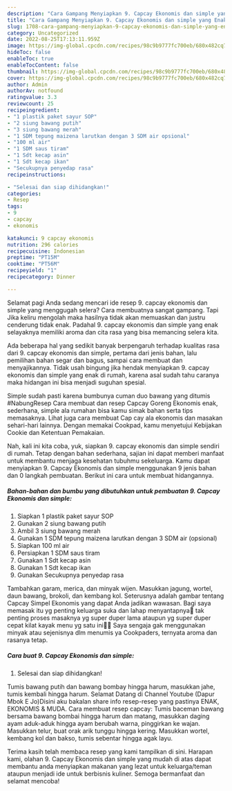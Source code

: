 ```yaml
---
description: "Cara Gampang Menyiapkan 9. Capcay Ekonomis dan simple yang Enak Banget "
title: "Cara Gampang Menyiapkan 9. Capcay Ekonomis dan simple yang Enak Banget "
slug: 1708-cara-gampang-menyiapkan-9-capcay-ekonomis-dan-simple-yang-enak-banget
category: Uncategorized
date: 2022-08-25T17:13:11.959Z
image: https://img-global.cpcdn.com/recipes/98c9b9777fc700eb/680x482cq70/9-capcay-ekonomis-dan-simple-foto-resep-utama.jpg
hideToc: false
enableToc: true
enableTocContent: false
thumbnail: https://img-global.cpcdn.com/recipes/98c9b9777fc700eb/680x482cq70/9-capcay-ekonomis-dan-simple-foto-resep-utama.jpg
cover: https://img-global.cpcdn.com/recipes/98c9b9777fc700eb/680x482cq70/9-capcay-ekonomis-dan-simple-foto-resep-utama.jpg
author: Admin
authorAv: notfound
ratingvalue: 3.3
reviewcount: 25
recipeingredient:
- "1 plastik paket sayur SOP"
- "2 siung bawang putih"
- "3 siung bawang merah"
- "1 SDM tepung maizena larutkan dengan 3 SDM air opsional"
- "100 ml air"
- "1 SDM saus tiram"
- "1 Sdt kecap asin"
- "1 Sdt kecap ikan"
- "Secukupnya penyedap rasa"
recipeinstructions:

- "Selesai dan siap dihidangkan!"
categories:
- Resep
tags:
- 9
- capcay
- ekonomis

katakunci: 9 capcay ekonomis 
nutrition: 296 calories
recipecuisine: Indonesian
preptime: "PT15M"
cooktime: "PT56M"
recipeyield: "1"
recipecategory: Dinner

---
```



Selamat pagi Anda sedang mencari ide resep 9. capcay ekonomis dan simple yang menggugah selera? Cara membuatnya sangat gampang. Tapi Jika keliru mengolah maka hasilnya tidak akan memuaskan dan justru cenderung tidak enak. Padahal 9. capcay ekonomis dan simple yang enak selayaknya memiliki aroma dan cita rasa yang bisa memancing selera kita.


Ada beberapa hal yang sedikit banyak berpengaruh terhadap kualitas rasa dari 9. capcay ekonomis dan simple, pertama dari jenis bahan, lalu pemilihan bahan segar dan bagus, sampai cara membuat dan menyajikannya. Tidak usah bingung jika hendak menyiapkan 9. capcay ekonomis dan simple yang enak di rumah, karena asal sudah tahu caranya maka hidangan ini bisa menjadi suguhan spesial.

Simple sudah pasti karena bumbunya cuman duo bawang yang ditumis #NabungResep Cara membuat dan resep Capcay Goreng Ekonomis enak, sederhana, simple ala rumahan bisa kamu simak bahan serta tips memasaknya. Lihat juga cara membuat Cap cay ala ekonomis dan masakan sehari-hari lainnya. Dengan memakai Cookpad, kamu menyetujui Kebijakan Cookie dan Ketentuan Pemakaian.


Nah, kali ini kita coba, yuk, siapkan 9. capcay ekonomis dan simple sendiri di rumah. Tetap dengan bahan sederhana, sajian ini dapat memberi manfaat untuk membantu menjaga kesehatan tubuhmu sekeluarga. Kamu dapat menyiapkan 9. Capcay Ekonomis dan simple menggunakan 9 jenis bahan dan 0 langkah pembuatan. Berikut ini cara untuk membuat hidangannya.

<!--inarticleads1-->

##### Bahan-bahan dan bumbu yang dibutuhkan untuk pembuatan 9. Capcay Ekonomis dan simple:

1. Siapkan 1 plastik paket sayur SOP
1. Gunakan 2 siung bawang putih
1. Ambil 3 siung bawang merah
1. Gunakan 1 SDM tepung maizena larutkan dengan 3 SDM air (opsional)
1. Siapkan 100 ml air
1. Persiapkan 1 SDM saus tiram
1. Gunakan 1 Sdt kecap asin
1. Gunakan 1 Sdt kecap ikan
1. Gunakan Secukupnya penyedap rasa


Tambahkan garam, merica, dan minyak wijen. Masukkan jagung, wortel, daun bawang, brokoli, dan kembang kol. Seterusnya adalah gambar tentang Capcay Simpel Ekonomis yang dapat Anda jadikan wawasan. Bagi saya memasak itu yg penting keluarga suka dan lahap menyantapnya🤭 tak penting proses masaknya yg super duper lama ataupun yg super duper cepat kilat kayak menu yg satu ini🤭🙏 Saya sengaja gak menggunakan minyak atau sejenisnya dlm menumis ya Cookpaders, ternyata aroma dan rasanya tetap. 

<!--inarticleads2-->

##### Cara buat 9. Capcay Ekonomis dan simple:


1. Selesai dan siap dihidangkan!

Tumis bawang putih dan bawang bombay hingga harum, masukkan jahe, tumis kembali hingga harum. Selamat Datang di Channel Youtube (Dapur Mbok E Jo)Disini aku bakalan share info resep-resep yang pastinya ENAK, EKONOMIS &amp; MUDA. Cara membuat resep capcay: Tumis baceman bawang bersama bawang bombai hingga harum dan matang, masukkan daging ayam aduk-aduk hingga ayam berubah warna, pinggirkan ke wajan. Masukkan telur, buat orak arik tunggu hingga kering. Masukkan wortel, kembang kol dan bakso, tumis sebentar hingga agak layu. 

Terima kasih telah membaca resep yang kami tampilkan di sini. Harapan kami, olahan 9. Capcay Ekonomis dan simple yang mudah di atas dapat membantu anda menyiapkan makanan yang lezat untuk keluarga/teman ataupun menjadi ide untuk berbisnis kuliner. Semoga bermanfaat dan selamat mencoba!
